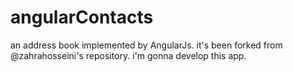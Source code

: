 angularContacts
===============

an address book implemented by AngularJs.
it's been forked from @zahrahosseini's repository.
i'm gonna develop this app.
